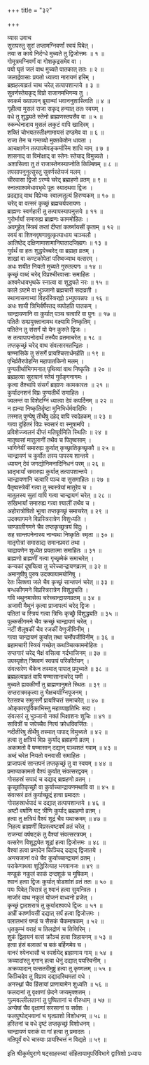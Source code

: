 +++
title = "३२"

+++

व्यास उवाच  
सुरापस्तु सुरां तप्तामग्निवर्णां स्वयं पिबेत् ।  
तया स काये निर्दग्धे मुच्यते तु द्विजोत्तमः ॥ १ ॥  
गोमूत्रमग्निवर्णं वा गोशकृद्रसमेव वा ।  
पयो घृतं जलं वाथ मुच्यते पातकात् ततः ॥ २ ॥  
जलार्द्रवासाः प्रयतो ध्यात्वा नारायणं हरिम् ।  
ब्रह्महत्याव्रतं चाथ चरेत् तत्पापशान्तये ॥ ३ ॥  
सुवर्णस्तेयकृद् विप्रो राजानमभिगम्य तु ।  
स्वकर्म ख्यापयन् ब्रूयान्मां भवाननुशास्त्विति ॥ ४ ॥  
गृहीत्वा मुसलं राजा सकृद् हन्यात् ततः स्वयम् ।  
वधे तु शुद्ध्यते स्तेनो ब्राह्मणस्तपसैव वा ॥ ५ ॥  
स्कन्धेनादाय मुसलं लकुटं वापि खादिरम् ।  
शक्तिं चोभयतस्तीक्ष्णामायसं दण्डमेव वा ॥ ६ ॥  
राजा तेन च गन्तव्यो मुक्तकेशेन धावता ।  
आचक्षाणेन तत्पापमेवङ्कर्मास्मि शाधि माम् ॥ ७ ॥  
शासनाद् वा विमोक्षाद् वा स्तेनः स्तेयाद् विमुच्यते ।  
अशासित्वा तु तं राजास्तेनस्याप्नोति किल्बिषम् ॥ ८ ॥  
तपसापनुनुत्सुस्तु सुवर्णस्तेयजं मलम् ।  
चीरवासा द्विजो ऽरण्ये चरेद् ब्रह्महणो व्रतम् ॥ ९ ॥  
स्नात्वाश्वमेधावभृथे पूतः स्यादथवा द्विजः ।  
प्रदद्याद् वाथ विप्रेभ्यः स्वात्मतुल्यं हिरण्यकम् ॥ १० ॥  
चरेद् वा वत्सरं कृच्छ्रं ब्रह्मचर्यपरायणः ।  
ब्राह्मणः स्वर्णहारी तु तत्पापस्यापनुत्तये ॥ ११ ॥  
गुरोर्भार्यां समारुह्य ब्राह्मणः काममोहितः ।  
अवगूहेत् स्त्रियं तप्तां दीप्तां कार्ष्णायसीं कृताम् ॥ १२ ॥  
स्वयं वा शिश्नवृषणावुत्कृत्याधाय चाञ्चलौ ।  
आतिष्ठेद् दक्षिणामाशामानिपातादजिह्मगः ॥ १३ ॥  
गुर्वर्थं वा हतः शुद्ध्येच्चरेद् वा ब्रह्महा व्रतम् ।  
शाखां वा कण्टकोपेतां परिष्वज्याथ वत्सरम् ।  
अधः शयीत नियतो मुच्यते गुरुतल्पगः ॥ १४ ॥  
कृच्छ्रं वाब्दं चरेद् विप्रश्चीरवासाः समाहितः ।  
अश्वमेधावभृथके स्नात्वा वा शुद्ध्यते नरः ॥ १५ ॥  
काले ऽष्टमे वा भुञ्जानो ब्रह्मचारी सदाव्रती ।  
स्थानासनाभ्यां विहरंस्त्रिरह्नो ऽभ्युपयन्नपः ॥ १६ ॥  
अधः शायी त्रिभिर्वर्षैस्तद् व्यपोहति पातकम् ।  
चान्द्रायणानि वा कुर्यात् पञ्च चत्वारि वा पुनः ॥ १७ ॥  
पतितैः सम्प्रयुक्तानामथ वक्ष्यामि निष्कृतिम् ।  
पतितेन तु संसर्गं यो येन कुरुते द्विजः ।  
स तत्पापापनोदार्थं तस्यैव व्रतमाचरेत् ॥ १८ ॥  
तप्तकृच्छ्रं चरेद् वाथ संवत्सरमतन्द्रितः ।  
षाण्मासिके तु संसर्गे प्रायश्चित्तार्धमर्हति ॥ १९ ॥  
एभिर्व्रतैरपोहन्ति महापातकिनो मलम् ।  
पुण्यतीर्थाभिगमनात् पृथिव्यां वाथ निष्कृतिः ॥ २० ॥  
ब्रह्महत्या सुरापानं स्तेयं गुर्वङ्गनागमः ।  
कृत्वा तैश्चापि संसर्गं ब्राह्मणः कामकारतः ॥ २१ ॥  
कुर्यादनशनं विप्रः पुण्यतीर्थे समाहितः ।  
ज्वलन्तं वा विशेदग्निं ध्यात्वा देवं कपर्दिनम् ॥ २२ ॥  
न ह्यन्या निष्कृतिर्दृष्टा मुनिभिर्धर्मवादिभिः ।  
तस्मात् पुण्येषु तीर्थेषु दहेद् वापि स्वदेहकम् ॥ २३ ॥  
गत्वा दुहितरं विप्रः स्वसारं वा स्नुषामपि ।  
प्रविशेज्ज्वलनं दीप्तं मतिपूर्वमिति स्थितिः ॥ २४ ॥  
मातृष्वसां मातुलानीं तथैव च पितृष्वसाम् ।  
भागिनेयीं समारुह्य कुर्यात् कृच्छ्रातिकृच्छ्रकौ ॥ २५ ॥  
चान्द्रायणं च कुर्वोत तस्य पापस्य शान्तये ।  
ध्यायन् देवं जगद्योनिमनादिनिधनं परम् ॥ २६ ॥  
भ्रातृभार्यां समारुह्य कुर्यात् तत्पापशान्तये ।  
चान्द्रायणानि चत्वारि पञ्च वा सुसमाहितः ॥ २७ ॥  
पैतृष्वस्त्रेयीं गत्वा तु स्वस्त्रेयां मातुरेव च ।  
मातुलस्य सुतां वापि गत्वा चान्द्रायणं चरेत् ॥ २८ ॥  
सखिभार्यां समारुह्य गत्वा श्यालीं तथैव च ।  
अहोरात्रोषितो भूत्वा तप्तकृच्छ्रं समाचरेत् ॥ २९ ॥  
उदक्यागमने विप्रस्त्रिरात्रेण विशुध्यति ।  
चाण्डालीगमने चैव तप्तकृच्छ्रत्रयं विदुः ।  
सह सान्तपनेनास्य नान्यथा निष्कृतिः स्मृता ॥ ३० ॥  
मातृगोत्रां समासाद्य समानप्रवरां तथा ।  
चाद्रायणेन शुध्येत प्रयतात्मा समाहितः ॥ ३१ ॥  
ब्राह्मणो ब्राह्मणीं गत्वा गृच्छ्रमेकं समाचरेत् ।  
कन्यकां दूषयित्वा तु चरेच्चान्द्रायणव्रतम् ॥ ३२ ॥  
अमानुषीषु पुरुष उदक्यायामयोनिषु ।  
रेतः सिक्त्वा जले चैव कृच्छ्रं सान्तपनं चरेत् ॥ ३३ ॥  
बन्धकीगमने विप्रस्त्रिरात्रेण विशुद्ध्यति ।  
गवि भथुनमासेव्य चरेच्चान्द्रायणव्रतम् ॥ ३४ ॥  
अजावी मैथुनं कृत्वा प्राजापत्यं चरेद् द्विजः ।  
पतितां च स्त्रियं गत्वा त्रिभिः कृच्छ्रै र्विशुद्ध्यति ॥ ३५ ॥  
पुल्कसीगमने चैव क्रच्छ्रं चान्द्रायणं चरेत् ।  
नटीं शैलूषकीं चैव रजकीं वेणुजीविनीम् ।  
गत्वा चान्द्रायणं कुर्यात् तथा चर्मोपजीविनीम् ॥ ३६ ॥  
ब्रहामचारी स्त्रियं गच्छेत् कथञ्चित्काममोहितः ।  
सप्तगारं चरेद् भैक्षं वसित्वा गर्दभाजिनम् ॥ ३७ ॥  
उपस्पृशेत् त्रिषवणं स्वपापं परिकीर्तयन् ।  
संवत्सरेण चैकेन तस्मात् पापात् प्रमुच्यते ॥ ३८ ॥  
ब्रह्महत्याव्रतं वापि षण्मासानाचरेद् यमी ।  
मुच्यते ह्यवकीर्णो तु ब्राह्मणानुमते स्थितः ॥ ३९ ॥  
सप्तरात्रमकृत्वा तु भैक्षचर्याग्निपूजनम् ।  
रेतसश्च समुत्सर्गे प्रायश्चित्तं समाचरेत् ॥ ४० ॥  
ओङ्कारपूर्विकाभिस्तु महाव्याहृतिभिः सदा ।  
संवत्सरं तु भुञ्जानो नक्तं भिक्षाशनः शुचिः ॥ ४१ ॥  
सावित्रीं च जपेच्चैव नित्यं क्रोधविवर्जितः ।  
नदीतीरेषु तीर्थेषु तस्मात् पापाद् विमुच्यते ॥ ४२ ॥  
हत्वा तु क्षत्रियं विप्रः कुर्याद् ब्रह्महणो व्रतम् ।  
अकामतो वै षण्मासान् दद्यान् पञ्चशतं गवाम् ॥ ४३ ॥  
अब्दं चरेत नियतो वनवासी समाहितः ।  
प्राजापत्यं सान्तपनं तप्तकृच्छ्रं तु वा स्वयम् ॥ ४४ ॥  
प्रमाप्याकामतो वैश्यं कुर्यात् संवत्सरद्वयम् ।  
गोसहस्रं सपादं च दद्याद् ब्रह्महणो व्रतम् ।  
कृच्छ्रातिकृच्छ्रौ वा कुर्याच्चान्द्रायणमथावि वा ॥ ४५ ॥  
संवत्सरं व्रतं कुर्याच्छूद्रं हत्वा प्रमादतः ।  
गोसहस्रार्धपादं च दद्यात् तत्पापशान्तये ॥ ४६ ॥  
अष्टौ वर्षाणि षट् त्रीणि कुर्याद् ब्रह्महणो व्रतम् ।  
हत्वा तु क्षत्रियं वैश्यं शूद्रं चैव यथाक्रमम् ॥ ४७ ॥  
निहत्य ब्राह्मणीं विप्रस्त्वष्टवर्षं व्रतं चरेत् ।  
राजन्यां वर्षषट्कं तु वैश्यां संवत्सरत्रयम् ।  
वत्सरेण विशुद्ध्येत शूद्रां हत्वा द्विजोत्तमः ॥ ४८ ॥  
वैश्यां हत्वा प्रमादेन किञ्चिद् दद्याद् द्विजातये ।  
अन्त्यजानां वधे चैव कुर्याच्चान्द्रायणं व्रतम् ।  
पराकेणाथवा शुद्धिरित्याह भगवानजः ॥ ४९ ॥  
मण्डूकं नकुलं काकं दन्दशूकं च मूषिकम् ।  
श्वानं हत्वा द्विजः कुर्यात् षोडशांशं व्रतं ततः ॥ ५० ॥  
पयः पिबेत् त्रिरात्रं तु श्वानं हत्वा सुयन्त्रितः ।  
मार्जारं वाथ नकुलं योजनं वाध्वनो व्रजेत् ।  
कृच्छ्रं द्वादशरात्रं तु कुर्यादश्ववधे द्विजः ॥ ५१ ॥  
अभ्रीं कार्ष्णायसीं दद्यात् सर्पं हत्वा द्विजोत्तमः ।  
पलालभारं षण्डं च सैसकं चैकमाषकम् ॥ ५२ ॥  
धृतकुम्भं वराहं च तिलद्रोणं च तित्तिरिम् ।  
शुकं द्विहायनं वत्सं क्रौञ्चं हत्वा त्रिहायनम् ॥ ५३ ॥  
हत्वा हंसं बलाकां च बकं बर्हिणमेव च ।  
वानरं श्येनभासौ च स्पर्शयेद् ब्राह्मणाय गाम् ॥ ५४ ॥  
क्रव्यादांस्तु मृगान् हत्वा धेनुं दद्यात् पयस्विनीम् ।  
अक्रव्यादान् वत्सतरीमुष्ट्रं हत्वा तु कृष्णलम् ॥ ५५ ॥  
किञ्चिदेव तु विप्राय दद्यादस्थिमतां वधे ।  
अनस्थ्नां चैव हिंसायां प्राणायामेन शुध्यति ॥ ५६ ॥  
फलदानां तु वृक्षाणां छेदने जप्यमृक्शतम् ।  
गुल्मवल्लीलतानां तु पुष्पितानां च वीरुधाम् ॥ ५७ ॥  
अन्येषां चैव वृक्षाणां सरसानां च सर्वशः ।  
फलपुष्पोद्भवानां च घृतप्राशो विशोधनम् ॥ ५८ ॥  
हस्तिनां च वधे दृष्टं तप्तकृच्छ्रं विशोधनम् ।  
चान्द्रायणं पराकं वा गां हत्वा तु प्रमादतः ।  
मतिपूर्वं वधे चास्याः प्रायश्चित्तं न विद्यते ॥ ५९ ॥  
    
इति श्रीकूर्मपुराणे षट्साहस्त्र्यां संहितायामुपरिविभागे द्वात्रिशो ऽध्यायः
